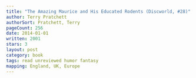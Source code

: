```yaml
---
title: "The Amazing Maurice and His Educated Rodents (Discworld, #28)"
author: Terry Pratchett
authorSort: Pratchett, Terry
pageCount: 256
date: 2014-01-01
written: 2001
stars: 3
layout: post
category: book
tags: read unreviewed humor fantasy
mapping: England, UK, Europe
---
```

